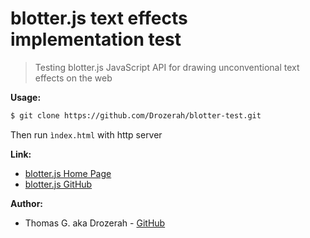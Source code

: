 # blotter.js text effects implementation test

> Testing blotter.js JavaScript API for drawing unconventional text effects on the web

__Usage:__

```bash
$ git clone https://github.com/Drozerah/blotter-test.git
```

Then run `ìndex.html` with http server

__Link:__

- [blotter.js Home Page](https://blotter.js.org/)
- [blotter.js GitHub](https://github.com/bradley/Blotter#making-changes--custom-builds)

__Author:__

- Thomas G. aka Drozerah - [GitHub](https://github.com/Drozerah)




